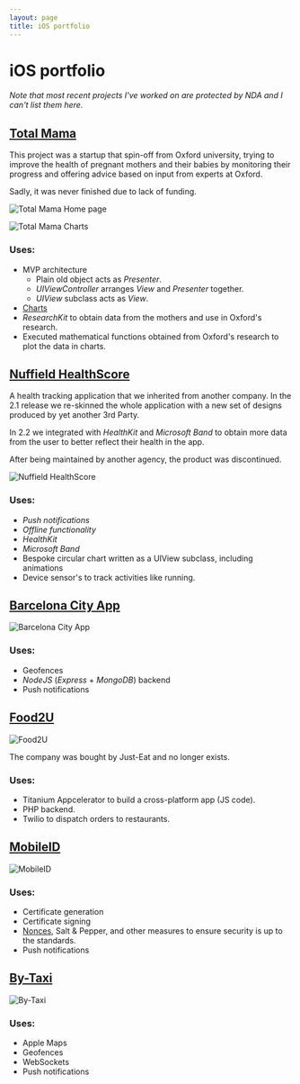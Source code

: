 ```yaml
---
layout: page
title: iOS portfolio
---
```


# iOS portfolio

*Note that most recent projects I've worked on are protected by NDA and I can't list them here.*

## [Total Mama](https://innovation.ox.ac.uk/incubator-ventures/total-mama/)

This project was a startup that spin-off from Oxford university, trying to
improve the health of pregnant mothers and their babies by monitoring their progress
and offering advice based on input from experts at Oxford.

Sadly, it was never finished due to lack of funding.

![Total Mama Home page](/assets/totalmamahome.png)

![Total Mama Charts](/assets/totalmamacharts.png)

### Uses:

* MVP architecture
  * Plain old object acts as *Presenter*.
  * *UIViewController* arranges *View* and *Presenter* together.
  * *UIView* subclass acts as *View*.
* [Charts](https://github.com/danielgindi/Charts)
* *ResearchKit* to obtain data from the mothers and use in Oxford's research.
* Executed mathematical functions obtained from Oxford's research to plot the data in charts.

## [Nuffield HealthScore](https://www.nuffieldhealth.com/healthscore)

A health tracking application that we inherited from another company. In the 2.1 release
we re-skinned the whole application with a new set of designs produced by yet another 3rd Party.

In 2.2 we integrated with *HealthKit* and *Microsoft Band* to obtain more data from the user
to better reflect their health in the app.

After being maintained by another agency, the product was discontinued.

![Nuffield HealthScore](/assets/nuffieldhealthscore.jpeg)

### Uses:

* *Push notifications*
* *Offline functionality*
* *HealthKit*
* *Microsoft Band*
* Bespoke circular chart written as a UIView subclass, including animations
* Device sensor's to track activities like running.

## [Barcelona City App](https://itunes.apple.com/gb/app/barcelona-city-app/id660676262?mt=8)

![Barcelona City App](/assets/bcncity.png)

### Uses:

* Geofences
* *NodeJS* (*Express* + *MongoDB*) backend
* Push notifications

## [Food2U](http://appcircus.com/apps/food2u)

![Food2U](/assets/food2u.png)

The company was bought by Just-Eat and no longer exists.

### Uses:

* Titanium Appcelerator to build a cross-platform app (JS code).
* PHP backend.
* Twilio to dispatch orders to restaurants.

## [MobileID](http://www.mobileid.cat/en/)

![MobileID](/assets/mobileid.png)

### Uses:

* Certificate generation
* Certificate signing
* [Nonces](https://en.wikipedia.org/wiki/Cryptographic_nonce), Salt & Pepper, and other measures to ensure security is up to the standards.
* Push notifications

## [By-Taxi](https://itunes.apple.com/gb/app/by-taxi/id524360817?mt=8)

![By-Taxi](/assets/bytaxi-ios.jpeg)

### Uses:

* Apple Maps
* Geofences
* WebSockets
* Push notifications
